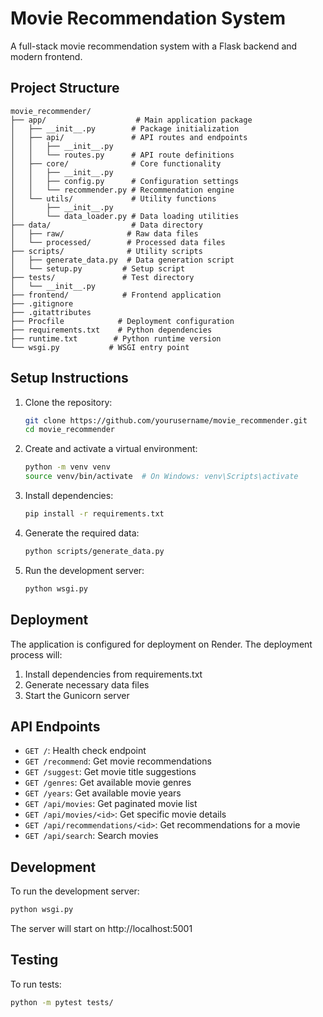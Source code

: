 # Movie Recommendation System

A full-stack movie recommendation system with a Flask backend and modern frontend.

## Project Structure

```
movie_recommender/
├── app/                    # Main application package
│   ├── __init__.py        # Package initialization
│   ├── api/               # API routes and endpoints
│   │   ├── __init__.py
│   │   └── routes.py      # API route definitions
│   ├── core/              # Core functionality
│   │   ├── __init__.py
│   │   ├── config.py      # Configuration settings
│   │   └── recommender.py # Recommendation engine
│   └── utils/             # Utility functions
│       ├── __init__.py
│       └── data_loader.py # Data loading utilities
├── data/                  # Data directory
│   ├── raw/              # Raw data files
│   └── processed/        # Processed data files
├── scripts/              # Utility scripts
│   ├── generate_data.py  # Data generation script
│   └── setup.py         # Setup script
├── tests/               # Test directory
│   └── __init__.py
├── frontend/            # Frontend application
├── .gitignore
├── .gitattributes
├── Procfile            # Deployment configuration
├── requirements.txt    # Python dependencies
├── runtime.txt        # Python runtime version
└── wsgi.py           # WSGI entry point
```

## Setup Instructions

1. Clone the repository:
   ```bash
   git clone https://github.com/yourusername/movie_recommender.git
   cd movie_recommender
   ```

2. Create and activate a virtual environment:
   ```bash
   python -m venv venv
   source venv/bin/activate  # On Windows: venv\Scripts\activate
   ```

3. Install dependencies:
   ```bash
   pip install -r requirements.txt
   ```

4. Generate the required data:
   ```bash
   python scripts/generate_data.py
   ```

5. Run the development server:
   ```bash
   python wsgi.py
   ```

## Deployment

The application is configured for deployment on Render. The deployment process will:
1. Install dependencies from requirements.txt
2. Generate necessary data files
3. Start the Gunicorn server

## API Endpoints

- `GET /`: Health check endpoint
- `GET /recommend`: Get movie recommendations
- `GET /suggest`: Get movie title suggestions
- `GET /genres`: Get available movie genres
- `GET /years`: Get available movie years
- `GET /api/movies`: Get paginated movie list
- `GET /api/movies/<id>`: Get specific movie details
- `GET /api/recommendations/<id>`: Get recommendations for a movie
- `GET /api/search`: Search movies

## Development

To run the development server:
```bash
python wsgi.py
```

The server will start on http://localhost:5001

## Testing

To run tests:
```bash
python -m pytest tests/
```
